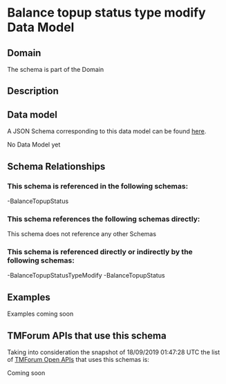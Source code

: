 # Balance topup status type modify Data Model

## Domain

The  schema is part of the  Domain

## Description



## Data model

A JSON Schema corresponding to this data model can be found
[here](https://github.com/tmforum-rand/schemas/blob/master/Customer/BalanceTopupStatusTypeModify.schema.json).

No Data Model yet

## Schema Relationships

### This schema is referenced in the following schemas:

-BalanceTopupStatus

### This schema references the following schemas directly:

This schema does not reference any other Schemas

### This schema is referenced directly or indirectly by the following schemas:

-BalanceTopupStatusTypeModify
-BalanceTopupStatus



## Examples

Examples coming soon

## TMForum APIs that use this schema

Taking into consideration the snapshot of 18/09/2019 01:47:28 UTC the list of [TMForum Open APIs](https://www.tmforum.org/open-apis/) that uses this schemas is:

Coming soon